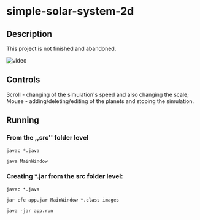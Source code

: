 # simple-solar-system-2d

## Description

This project is not finished and abandoned.

![video](readme-files/solar-system-2d-preview.gif)

## Controls

Scroll - changing of the simulation's speed and also changing the scale;
Mouse - adding/deleting/editing of the planets and stoping the simulation.

## Running

### From the ,,src'' folder level
`javac *.java`

`java MainWindow`

### Creating *.jar from the src folder level:

`javac *.java`

`jar cfe app.jar MainWindow *.class images`

`java -jar app.run`